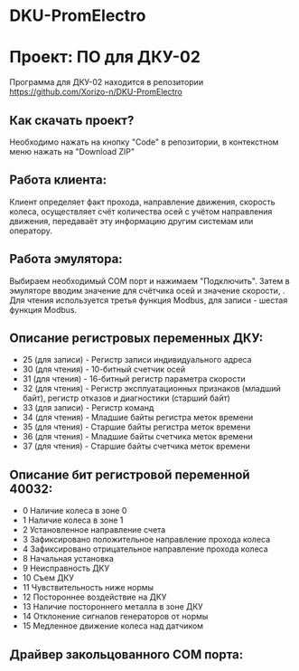 # DKU-PromElectro
# Проект: ПО для ДКУ-02

Программа для ДКУ-02 находится в репозитории https://github.com/Xorizo-n/DKU-PromElectro

## Как скачать проект?
Необходимо нажать на кнопку "Code" в репозитории, в контекстном меню нажать на "Download ZIP"

## Работа клиента:
Клиент определяет факт прохода, направление движения, скорость колеса, осуществляет счёт количества осей с учётом направления движения, передаваёт эту информацию другим системам или оператору.

## Работа эмулятора:
Выбираем необходимый COM порт и нажимаем "Подключить". Затем в эмуляторе вводим значение для счётчика осей и значение скорости, .
Для чтения используется третья функция Modbus, для записи - шестая функция Modbus.

## Описание регистровых переменных ДКУ:
  - 25 (для записи) - Регистр записи индивидуального адреса
  - 30 (для чтения) - 10-битный счетчик осей
  - 31 (для чтения) - 16-битный регистр параметра скорости
  - 32 (для чтения) - Регистр эксплуатационных признаков (младший байт), регистр отказов и диагностики (старший байт)
  - 33 (для записи) - Регистр команд
  - 34 (для чтения) - Младшие байты регистра меток времени
  - 35 (для чтения) - Старшие байты регистра меток времени
  - 36 (для чтения) - Младшие байты счетчика меток времени
  - 37 (для чтения) - Старшие байты счетчика меток времени

## Описание бит регистровой переменной 40032:
 - 0 Наличие колеса в зоне 0
 - 1 Наличие колеса в зоне 1
 - 2 Установленное направление счета
 - 3 Зафиксировано положительное направление прохода колеса
 - 4 Зафиксировано отрицательное направление прохода колеса
 - 8 Начальная установка
 - 9 Неисправность ДКУ
 - 10 Съем ДКУ
 - 11 Чувствительность ниже нормы
 - 12 Постороннее воздействие на ДКУ
 - 13 Наличие постороннего металла в зоне ДКУ
 - 14 Отклонение сигналов генераторов от нормы
 - 15 Медленное движение колеса над датчиком
 
 ## Драйвер закольцованного COM порта:
 

